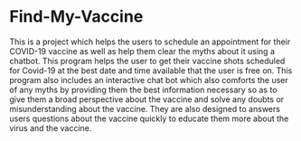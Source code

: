 # Find-My-Vaccine
This is a project which helps the users to schedule an appointment for their COVID-19 vaccine as well as help them clear the myths about it using a chatbot.
This program helps the user to get their vaccine shots scheduled for Covid-19 at the best
date and time available that the user is free on.
This program also includes an interactive chat bot which also comforts the user of any
myths by providing them the best information necessary so as to give them a broad
perspective about the vaccine and solve any doubts or misunderstanding about the
vaccine.
They are also designed to answers users questions about the vaccine quickly to educate
them more about the virus and the vaccine.
